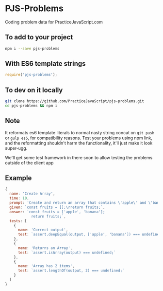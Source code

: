 # PJS-Problems
Coding problem data for PracticeJavaScript.com

## To add to your project
```bash
npm i --save pjs-problems
```

## With ES6 template strings
```js
require('pjs-problems');
```

## To dev on it locally
```bash
git clone https://github.com/PracticeJavaScript/pjs-problems.git
cd pjs-problems && npm i
```

## Note
It reformats es6 template literals to normal nasty string concat on `git push` or `gulp es5`, for compatibility reasons. Test your problems using npm link, and the reformatting shouldn't harm the functionality, it'll just make it look super-ugg.

We'll get some test framework in there soon to allow testing the
problems outside of the client app

## Example
```js
{
  name: 'Create Array',
  time: 10,
  prompt: 'Create and return an array that contains \'apple\' and \'banana\'',
  given: `const fruits = [];\rreturn fruits;`,
  answer: `const fruits = ['apple', 'banana'];
            return fruits;`,
  tests: [
    {
      name: 'Correct output',
      test: `assert.deepEqual(output, ['apple', 'banana']) === undefined;`
    },
    {
      name: 'Returns an Array',
      test: `assert.isArray(output) === undefined;`
    },
    {
      name: 'Array has 2 items',
      test: `assert.lengthOf(output, 2) === undefined;`
    }
  ]
}
```

